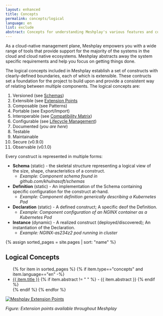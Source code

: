 ```yaml
---
layout: enhanced
title: Concepts
permalink: concepts/logical
language: en
list: exclude
abstract: Concepts for understanding Meshplay's various features and components.
---
```


As a cloud-native management plane, Meshplay empowers you with a wide range of tools that provide support for the majority of the systems in the cloud and cloud native ecosystems. Meshplay abstracts away the system specific requirements and help you focus on getting things done.

The logical concepts included in Meshplay establish a set of constructs with clearly-defined boundaries, each of which is extensible. These contructs set a foundation for the project to build upon and provide a consistent way of relating between multiple components. The logical concepts are:

1. Versioned (see [Schemas](https://github.com/khulnasoft/schemas))
1. Extensible (see [Extension Points](/extensibility)
1. Composable (see Patterns)
1. Portable (see Export/Import)
1. Interoperable (see [Compatibility Matrix](/installation/compatibility-matrix))
1. Configurable (see [Lifecycle Management](/tasks/lifecycle-management))
1. Documented (_you are here_)
1. Testable
1. Maintainable
1. Secure (v0.9.0)
1. Observable (v0.1.0)

Every construct is represented in multiple forms:

- **Schema** (static) - the skeletal structure representing a logical view of the size, shape, characteristics of a construct.
  - *Example: Component schema found in github.com/khulnasoft/schemas*
- **Definition** (static) - An implementation of the Schema containing specific configuration for the construct at-hand.
  - *Example: Component definition generically describing a Kubernetes Pod*
- **Declaration** (static) - A defined construct; A specific deof the Definition.
  - *Example: Component configuration of an NGINX container as a Kubernetes Pod*
- **Instance** (dynamic) - A realized construct (deployed/discovered); An instantiation of the Declaration.
  - *Example: NGINX-as234z2 pod running in cluster*

{% assign sorted_pages = site.pages | sort: "name" %}

## Logical Concepts

<ul>
    {% for item in sorted_pages %}
    {% if item.type=="concepts" and item.language=="en" -%}
      <li><a href="{{ site.baseurl }}{{ item.url }}">{{ item.title }}</a>
      {% if item.abstract != " " %}
        -  {{ item.abstract }}
      {% endif %}
      </li>
      {% endif %}
    {% endfor %}
</ul>

[![Meshplay Extension Points]({{site.baseurl}}/assets/img/architecture/meshplay_extension_points.svg)]({{site.baseurl}}/assets/img/architecture/meshplay_extension_points.svg)

_Figure: Extension points available throughout Meshplay_